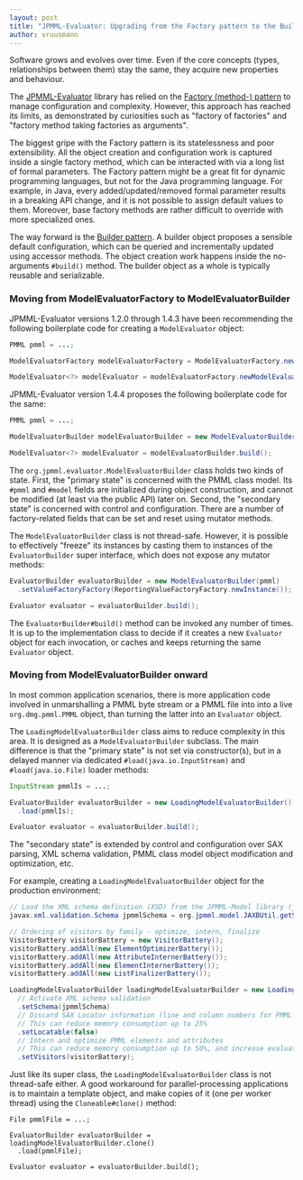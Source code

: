 ```yaml
---
layout: post
title: "JPMML-Evaluator: Upgrading from the Factory pattern to the Builder pattern"
author: vruusmann
---
```


Software grows and evolves over time. Even if the core concepts (types, relationships between them) stay the same, they acquire new properties and behaviour.

The [JPMML-Evaluator](https://github.com/jpmml/jpmml-evaluator) library has relied on the [Factory (method-) pattern](https://en.wikipedia.org/wiki/Factory_method_pattern) to manage configuration and complexity.
However, this approach has reached its limits, as demonstrated by curiosities such as "factory of factories" and "factory method taking factories as arguments".

The biggest gripe with the Factory pattern is its statelessness and poor extensibility. All the object creation and configuration work is captured inside a single factory method, which can be interacted with via a long list of formal parameters.
The Factory pattern might be a great fit for dynamic programming languages, but not for the Java programming language. For example, in Java, every added/updated/removed formal parameter results in a breaking API change, and it is not possible to assign default values to them. Moreover, base factory methods are rather difficult to override with more specialized ones.

The way forward is the [Builder pattern](https://en.wikipedia.org/wiki/Builder_pattern).
A builder object proposes a sensible default configuration, which can be queried and incrementally updated using accessor methods. The object creation work happens inside the no-arguments `#build()` method. The builder object as a whole is typically reusable and serializable.

### Moving from ModelEvaluatorFactory to ModelEvaluatorBuilder

JPMML-Evaluator versions 1.2.0 through 1.4.3 have been recommending the following boilerplate code for creating a `ModelEvaluator` object:

``` java
PMML pmml = ...;

ModelEvaluatorFactory modelEvaluatorFactory = ModelEvaluatorFactory.newInstance();

ModelEvaluator<?> modelEvaluator = modelEvaluatorFactory.newModelEvaluator(pmml);
```

JPMML-Evaluator version 1.4.4 proposes the following boilerplate code for the same:

``` java
PMML pmml = ...;

ModelEvaluatorBuilder modelEvaluatorBuilder = new ModelEvaluatorBuilder(pmml);

ModelEvaluator<?> modelEvaluator = modelEvaluatorBuilder.build();
```

The `org.jpmml.evaluator.ModelEvaluatorBuilder` class holds two kinds of state.
First, the "primary state" is concerned with the PMML class model. Its `#pmml` and `#model` fields are initialized during object construction, and cannot be modified (at least via the public API) later on.
Second, the "secondary state" is concerned with control and configuration. There are a number of factory-related fields that can be set and reset using mutator methods.

The `ModelEvaluatorBuilder` class is not thread-safe.
However, it is possible to effectively "freeze" its instances by casting them to instances of the `EvaluatorBuilder` super interface, which does not expose any mutator methods:

``` java
EvaluatorBuilder evaluatorBuilder = new ModelEvaluatorBuilder(pmml)
  .setValueFactoryFactory(ReportingValueFactoryFactory.newInstance());

Evaluator evaluator = evaluatorBuilder.build();
```

The `EvaluatorBuilder#build()` method can be invoked any number of times. It is up to the implementation class to decide if it creates a new `Evaluator` object for each invocation, or caches and keeps returning the same `Evaluator` object.

### Moving from ModelEvaluatorBuilder onward

In most common application scenarios, there is more application code involved in unmarshalling a PMML byte stream or a PMML file into into a live `org.dmg.pmml.PMML` object, than turning the latter into an `Evaluator` object.

The `LoadingModelEvaluatorBuilder` class aims to reduce complexity in this area. It is designed as a `ModelEvaluatorBuilder` subclass. The main difference is that the "primary state" is not set via constructor(s), but in a delayed manner via dedicated `#load(java.io.InputStream)` and `#load(java.io.File)` loader methods:

``` java
InputStream pmmlIs = ...;

EvaluatorBuilder evaluatorBuilder = new LoadingModelEvaluatorBuilder()
  .load(pmmlIs);

Evaluator evaluator = evaluatorBuilder.build();
```

The "secondary state" is extended by control and configuration over SAX parsing, XML schema validation, PMML class model object modification and optimization, etc.

For example, creating a `LoadingModelEvaluatorBuilder` object for the production environment:

``` java
// Load the XML schema definition (XSD) from the JPMML-Model library (jar:///pmml.xsd)
javax.xml.validation.Schema jpmmlSchema = org.jpmml.model.JAXBUtil.getSchema();

// Ordering of visitors by family - optimize, intern, finalize
VisitorBattery visitorBattery = new VisitorBattery();
visitorBattery.addAll(new ElementOptimizerBattery());
visitorBattery.addAll(new AttributeInternerBattery());
visitorBattery.addAll(new ElementInternerBattery());
visitorBattery.addAll(new ListFinalizerBattery());

LoadingModelEvaluatorBuilder loadingModelEvaluatorBuilder = new LoadingModelEvaluatorBuilder()
  // Activate XML schema validation
  .setSchema(jpmmlSchema)
  // Discard SAX Locator information (line and column numbers for PMML elements)
  // This can reduce memory consumption up to 25%
  .setLocatable(false)
  // Intern and optimize PMML elements and attributes
  // This can reduce memory consumption up to 50%, and increase evaluation speeds up to several hundred percent
  .setVisitors(visitorBattery);
```

Just like its super class, the `LoadingModelEvaluatorBuilder` class is not thread-safe either. A good workaround for parallel-processing applications is to maintain a template object, and make copies of it (one per worker thread) using the `Cloneable#clone()` method:

```
File pmmlFile = ...;

EvaluatorBuilder evaluatorBuilder = loadingModelEvaluatorBuilder.clone()
  .load(pmmlFile);

Evaluator evaluator = evaluatorBuilder.build();
```
